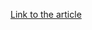 [Link to the article](https://www.fortinet.com/blog/threat-research/condi-ddos-botnet-spreads-via-tp-links-cve-2023-1389)

